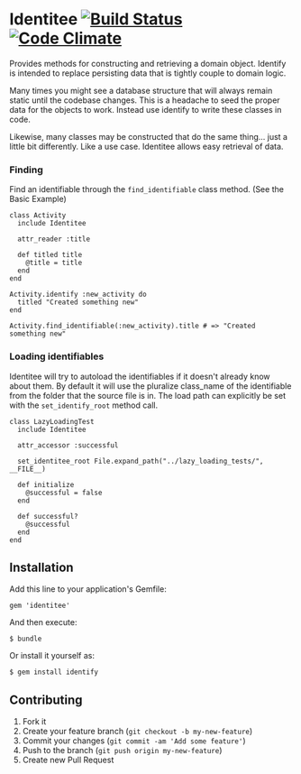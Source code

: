 # Identitee [![Build Status](https://travis-ci.org/natedavisolds/identitee.png?branch=master)](https://travis-ci.org/natedavisolds/identify) [![Code Climate](https://codeclimate.com/github/natedavisolds/identify.png)](https://codeclimate.com/github/natedavisolds/identify)

Provides methods for constructing and retrieving a domain object. Identify is intended to replace persisting data that is tightly couple to domain logic.

Many times you might see a database structure that will always remain static until the codebase changes.  This is a headache to seed the proper data for the objects to work.  Instead use identify to write these classes in code.

Likewise, many classes may be constructed that do the same thing... just a little bit differently. Like a use case.  Identitee allows easy retrieval of data.

### Finding

Find an identifiable through the `find_identifiable` class method. (See the Basic Example)

    class Activity
      include Identitee

      attr_reader :title

      def titled title
        @title = title
      end
    end

    Activity.identify :new_activity do
      titled "Created something new"
    end

    Activity.find_identifiable(:new_activity).title # => "Created something new"

### Loading identifiables

Identitee will try to autoload the identifiables if it doesn't already know about them.  By default it will use the pluralize class_name of the identifiable from the folder that the source file is in.  The load path can explicitly be set with the `set_identify_root` method call.

    class LazyLoadingTest
      include Identitee

      attr_accessor :successful

      set_identitee_root File.expand_path("../lazy_loading_tests/", __FILE__)

      def initialize
        @successful = false
      end

      def successful?
        @successful
      end
    end

## Installation

Add this line to your application's Gemfile:

    gem 'identitee'

And then execute:

    $ bundle

Or install it yourself as:

    $ gem install identify

## Contributing

1. Fork it
2. Create your feature branch (`git checkout -b my-new-feature`)
3. Commit your changes (`git commit -am 'Add some feature'`)
4. Push to the branch (`git push origin my-new-feature`)
5. Create new Pull Request
